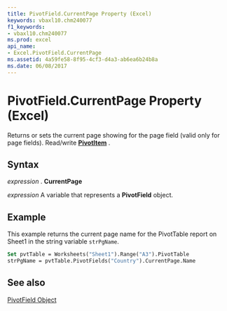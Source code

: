 ```yaml
---
title: PivotField.CurrentPage Property (Excel)
keywords: vbaxl10.chm240077
f1_keywords:
- vbaxl10.chm240077
ms.prod: excel
api_name:
- Excel.PivotField.CurrentPage
ms.assetid: 4a59fe58-8f95-4cf3-d4a3-ab6ea6b24b8a
ms.date: 06/08/2017
---
```



# PivotField.CurrentPage Property (Excel)

Returns or sets the current page showing for the page field (valid only for page fields). Read/write  **[PivotItem](Excel.PivotItem.md)** .


## Syntax

 _expression_ . **CurrentPage**

 _expression_ A variable that represents a **PivotField** object.


## Example

This example returns the current page name for the PivotTable report on Sheet1 in the string variable  `strPgName`.


```vb
Set pvtTable = Worksheets("Sheet1").Range("A3").PivotTable 
strPgName = pvtTable.PivotFields("Country").CurrentPage.Name
```


## See also


[PivotField Object](Excel.PivotField.md)

